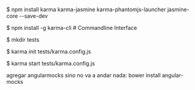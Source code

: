 



$ npm install karma karma-jasmine karma-phantomjs-launcher jasmine-core --save-dev


$ npm install -g karma-cli # Commandline Interface


$ mkdir tests


$ karma init tests/karma.config.js


$ karma start tests/karma.config.js

agregar angularmocks sino no va a andar nada:
  bower install angular-mocks
